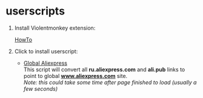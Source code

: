 # userscripts

1. Install Violentmonkey extension:

    [HowTo](https://violentmonkey.github.io/get-it/)

2. Click to install userscript:

   * [Global Aliexpress](https://github.com/Perlovka/userscripts/raw/master/global_aliexpress.user.js)  
      This script will convert all **ru.aliexpress.com** and **ali.pub** links to point to global **www.aliexpress.com** site.  
      *Note: this could take some time after page finished to load (usually a few seconds)*
